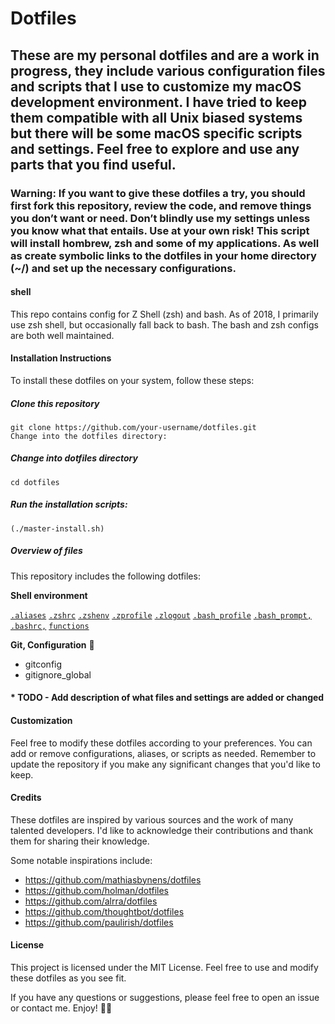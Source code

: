 # Dotfiles

## These are my personal dotfiles and are a work in progress, they include various configuration files and scripts that I use to customize my macOS development environment. I have tried to keep them compatible with all Unix biased systems but there will be some macOS specific scripts and settings. Feel free to explore and use any parts that you find useful.  

### Warning: If you want to give these dotfiles a try, you should first fork this repository, review the code, and remove things you don’t want or need.  Don’t blindly use my settings unless you know what that entails. Use at your own risk! This script will install hombrew, zsh and some of my applications. As well as create symbolic links to the dotfiles in your home directory (~/) and set up the necessary configurations.
 
#### shell

This repo contains config for Z Shell (zsh) and bash. As of 2018, I primarily use zsh shell, but occasionally fall back to bash.
The bash and zsh configs are both well maintained.

#### Installation Instructions

To install these dotfiles on your system, follow these steps:

##### Clone this repository

```
git clone https://github.com/your-username/dotfiles.git
Change into the dotfiles directory:
```

##### Change into dotfiles directory

```
cd dotfiles
```

##### Run the installation scripts:  
  
```
(./master-install.sh)
```  

##### Overview of files

This repository includes the following dotfiles:

**Shell environment**  

[`.aliases`](.dotfiles/zsh/.aliases) [`.zshrc`](.dotfiles/zsh/zshrc) [`.zshenv`](.dotfiles/zsh/zshenv) [`.zprofile`](.dotfiles/zsh/zprofile) [`.zlogout`](.dotfiles/zsh/zlogout) [`.bash_profile`](.dotfiles/bash/.bash_profile) [`.bash_prompt,`](.dotfiles/bash/.bash_prompt) [`.bashrc,`](.dotfiles/bash/.bashrc) [`functions`](.dotfiles/zsh/functions)  

**Git, Configuration** 🤩

- gitconfig
- gitignore_global

#### * TODO - Add description of what files and settings are added or changed

#### Customization

Feel free to modify these dotfiles according to your preferences. You can add or remove configurations, aliases, or scripts as needed. Remember to update the
repository if you make any significant changes that you'd like to keep.

#### Credits

These dotfiles are inspired by various sources and the work of many talented developers. I'd like to acknowledge their contributions and thank them for sharing
their knowledge.

Some notable inspirations include:

- <https://github.com/mathiasbynens/dotfiles>
- <https://github.com/holman/dotfiles>
- <https://github.com/alrra/dotfiles>
- <https://github.com/thoughtbot/dotfiles>
- <https://github.com/paulirish/dotfiles>

#### License

This project is licensed under the MIT License. Feel free to use and modify these dotfiles as you see fit.

If you have any questions or suggestions, please feel free to open an issue or contact me. Enjoy! 👌🏻
